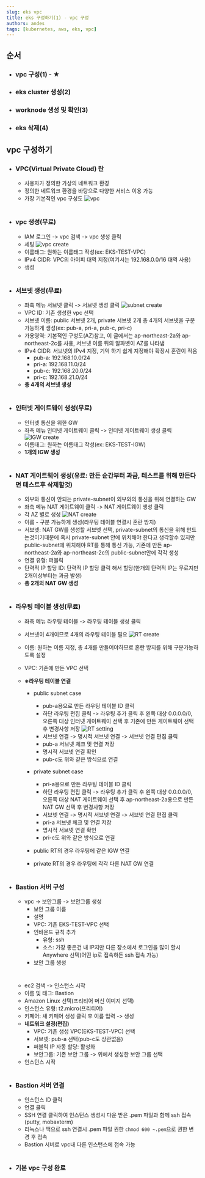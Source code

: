 ```yaml
---
slug: eks vpc
title: eks 구성하기(1) - vpc 구성
authors: andes
tags: [kubernetes, aws, eks, vpc]
---
```


## 순서

- ### vpc 구성(1) - ★
- ### eks cluster 생성(2)
- ### worknode 생성 및 확인(3)
- ### eks 삭제(4)

## vpc 구성하기

- ### VPC(Virtual Private Cloud) 란

  - 사용자가 정의한 가상의 네트워크 환경
  - 정의한 네트워크 환경을 바탕으로 다양한 서비스 이용 가능
  - 가장 기본적인 vpc 구성도
    ![vpc](./vpc.png)

#

- ### vpc 생성(무료)
  - IAM 로그인 -> vpc 검색 -> vpc 생성 클릭
  - 세팅
    ![vpc create](./1.png)
  - 이름태그: 원하는 이름태그 작성(ex: EKS-TEST-VPC)
  - IPv4 CIDR: VPC의 아이피 대역 지정(여기서는 192.168.0.0/16 대역 사용)
  - 생성

#

- ### 서브넷 생성(무료)

  - 좌측 메뉴 서브넷 클릭 -> 서브넷 생성 클릭
    ![subnet create](./2.png)
  - VPC ID: 기존 생성한 vpc 선택
  - 서브넷 이름: public 서브넷 2개, private 서브넷 2개 총 4개의 서브넷을 구분 가능하게 생성(ex: pub-a, pri-a, pub-c, pri-c)
  - 가용영역: 기본적인 구성도(AZ)참고, 이 글에서는 ap-northeast-2a와 ap-northeast-2c를 사용, 서브넷 이름 뒤의 알파벳이 AZ를 나타냄
  - IPv4 CIDR: 서브넷의 IPv4 지정, 기억 하기 쉽게 지정해야 확장시 혼란이 적음
    - pub-a: 192.168.10.0/24
    - pri-a: 192.168.11.0/24
    - pub-c: 192.168.20.0/24
    - pri-c: 192.168.21.0/24
  - **총 4개의 서브넷 생성**

#

- ### 인터넷 게이트웨이 생성(무료)
  - 인터넷 통신을 위한 GW
  - 좌측 메뉴 인터넷 게이트웨이 클릭 -> 인터넷 게이트웨이 생성 클릭
    ![IGW create](./3.png)
  - 이름태그: 원하는 이름태그 작성(ex: EKS-TEST-IGW)
  - **1개의 IGW 생성**

#

- ### NAT 게이트웨이 생성(유료: 만든 순간부터 과금, 테스트를 위해 만든다면 테스트후 삭제할것)

  - 외부와 통신이 안되는 private-subnet이 외부와의 통신을 위해 연결하는 GW
  - 좌측 메뉴 NAT 게이트웨이 클릭 -> NAT 게이트웨이 생성 클릭
  - 각 AZ 별로 생성
    ![NAT create](./4.png)
  - 이름 - 구분 가능하게 생성(라우팅 테이블 연결시 혼란 방지)
  - 서브넷: NAT GW를 생성할 서브넷 선택, private-subnet의 통신을 위해 만드는것이기때문에 혹시 private-subnet 안에 위치해야 한다고 생각할수 있지만 public-subnet에 위치해야 RT를 통해 통신 가능, 기존에 만든 ap-northeast-2a와 ap-northeast-2c의 public-subnet안에 각각 생성
  - 연결 유형: 퍼블릭
  - 탄력적 IP 할당 ID: 탄력적 IP 할당 클릭 해서 할당(한개의 탄력적 IP는 무료지만 2개이상부터는 과금 발생)
  - **총 2개의 NAT GW 생성**

#

- ### 라우팅 테이블 생성(무료)

  - 좌측 메뉴 라우팅 테이블 -> 라우팅 테이블 생성 클릭
  - 서브넷이 4개이므로 4개의 라우팅 테이블 필요
    ![RT create](./5.png)
  - 이름: 원하는 이름 지정, 총 4개를 만들어야하므로 혼란 방지를 위해 구분가능하도록 설정
  - VPC: 기존에 만든 VPC 선택

  - **※라우팅 테이블 연결**

    - public subnet case

      - pub-a용으로 만든 라우팅 테이블 ID 클릭
      - 하단 라우팅 편집 클릭 -> 라우팅 추가 클릭 후 왼쪽 대상 0.0.0.0/0, 오른쪽 대상 인터넷 게이트웨이 선택 후 기존에 만든 게이트웨이 선택 후 변경사항 저장
        ![RT setting](./6.png)
      - 서브넷 연결 -> 명시적 서브넷 연결 -> 서브넷 연결 편집 클릭
      - pub-a 서브넷 체크 및 연결 저장
      - 명시적 서브넷 연결 확인
      - pub-c도 위와 같은 방식으로 연결

    - private subnet case

      - pri-a용으로 만든 라우팅 테이블 ID 클릭
      - 하단 라우팅 편집 클릭 -> 라우팅 추가 클릭 후 왼쪽 대상 0.0.0.0/0, 오른쪽 대상 NAT 게이트웨이 선택 후 ap-northeast-2a용으로 만든 NAT GW 선택 후 변경사항 저장
      - 서브넷 연결 -> 명시적 서브넷 연결 -> 서브넷 연결 편집 클릭
      - pri-a 서브넷 체크 및 연결 저장
      - 명시적 서브넷 연결 확인
      - pri-c도 위와 같은 방식으로 연결

    - public RT의 경우 라우팅에 같은 IGW 연결
    - private RT의 경우 라우팅에 각각 다른 NAT GW 연결

#

- ### Bastion 서버 구성

  - vpc -> 보안그룹 -> 보안그룹 생성
    - 보안 그룹 이름
    - 설명
    - VPC: 기존 EKS-TEST-VPC 선택
    - 인바운드 규칙 추가
      - 유형: ssh
      - 소스: 가장 좋은건 내 IP지만 다른 장소에서 로그인을 많이 할시 Anywhere 선택(어떤 ip로 접속하든 ssh 접속 가능)
    - 보안 그룹 생성

  #

  - ec2 검색 -> 인스턴스 시작
  - 이름 및 태그: Bastion
  - Amazon Linux 선택(프리티어 머신 이미지 선택)
  - 인스턴스 유형: t2.micro(프리티어)
  - 키페어: 새 키페어 생성 클릭 후 이름 입력 -> 생성
  - **네트워크 설정(편집)**
    - VPC: 기존 생성 VPC(EKS-TEST-VPC) 선택
    - 서브넷: pub-a 선택(pub-c도 상관없음)
    - 퍼블릭 IP 자동 할당: 활성화
    - 보안그룹: 기존 보안 그룹 -> 위에서 생성한 보안 그룹 선택
  - 인스턴스 시작

#

- ### Bastion 서버 연결

  - 인스턴스 ID 클릭
  - 연결 클릭
  - SSH 연결 클릭하여 인스턴스 생성시 다운 받은 .pem 파일과 함께 ssh 접속(putty, mobaxterm)
  - 리눅스나 맥으로 ssh 연결시 .pem 파일 권한 `chmod 600 ~.pem`으로 권한 변경 후 접속
  - Bastion 서버로 vpc내 다른 인스턴스에 접속 가능

#

- ### 기본 vpc 구성 완료
